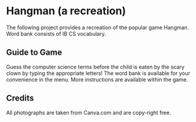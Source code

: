 # Hangman (a recreation)
The following project provides a recreation of the popular game Hangman. Word bank consists of IB CS vocabulary. 

## Guide to Game 
Guess the computer science terms before the child is eaten by the scary clown by typing the appropriate letters! The word bank is available for your convenience in the menu. More instructions are available within the game.

## Credits 
All photographs are taken from Canva.com and are copy-right free. 
